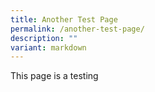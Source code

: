 ```yaml
---
title: Another Test Page
permalink: /another-test-page/
description: ""
variant: markdown
---
```

This page is a testing